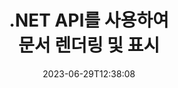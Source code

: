 ---
############################# Static ##########################
layout: "landing"
date: 2023-06-29T12:38:08
draft: false

lang: ko
product: "Viewer"
product_tag: "viewer"
platform: ".NET"
platform_tag: "net"

############################# Drop-down ############################
supported_platforms:
  items:
    # supported_platforms loop
    - title: ".NET"
      tag: "net"
    # supported_platforms loop
    - title: "Java"
      tag: "java"
    # supported_platforms loop
    - title: "Node.js"
      tag: "nodejs-java" 
    # supported_platforms loop
    - title: "Python"
      tag: "python-net"

############################# Head ############################
head_title: ".NET 문서 뷰어 API, PDF Word Excel 이미지 HTML 다이어그램 렌더링"
head_description: "C# ASP.NET 파일 뷰어 및 렌더링 API. .NET 앱에 PDF 뷰어, Word 뷰어, Excel 뷰어, 이미지 뷰어, HTML 뷰어, 이메일 뷰어 기능을 추가합니다."

############################# Header ##########################
title: ".NET API를 사용하여<br>문서 렌더링 및 표시"
description: "다양한 구성 옵션을 사용하여 180개 이상의 문서 형식을 PDF, HTML 및 이미지로 렌더링할 수 있는 강력한 뷰어 API입니다."
words:
  for: "for"

actions:
  main: "무료 NuGet 다운로드"
  main_link: "https://www.nuget.org/packages/GroupDocs.Viewer"
  alt: "라이선스"
  alt_link: "https://purchase.groupdocs.com/pricing/viewer/net"
  title: "시작할 준비가 되셨나요?"
  description: "GroupDocs.Viewer 기능을 무료로 사용해 보거나 라이선스를 요청하세요"

release:
  title: "버전 {0} 출시됨"
  notes: "새로운 소식 보기"
  downloads: "다운로드"
  link: "https://releases.groupdocs.com/viewer/net/release-notes/latest/"

code:
  title: "C#에서 PDF 파일 렌더링"
  more: "더 많은 예시"
  more_link: "https://github.com/groupdocs-viewer/GroupDocs.Viewer-for-.NET"
  install: "dotnet add package GroupDocs.Viewer"
  content: |
    ```csharp {style=abap}   
    // 소스 PDF 파일 로드
    using (var viewer = new Viewer("resume.pdf"))
    {
        // 출력 HTML 옵션 설정(페이지당 파일 1개)
        var viewOptions = 
        HtmlViewOptions.ForEmbeddedResources("page{0}.html");
        
        // 포함된 리소스를 사용하여 PDF를 HTML로 렌더링        
        viewer.View(viewOptions);
    }
    ```

############################# Overview ############################
overview:
  enable: true
  title: "GroupDocs.Viewer 개요"
  description: ".NET 애플리케이션에서 문서, 슬라이드, 다이어그램 및 기타 다양한 문서 유형을 렌더링, 표시, 변환하는 API"
  features:
    # feature loop
    - title: "효율적이고 안정적으로 문서 보기"
      content: "GroupDocs.Viewer API를 사용하면 콘텐츠와 문서 구조 무결성을 유지하면서 유연하고 강력한 옵션을 사용하여 지원 가능한 모든 형식의 문서를 HTML, JPEG, PNG 및 PDF로 효율적으로 렌더링할 수 있습니다. GroupDocs.Viewer는 .NET Framework 4.6.2 및 .NET 6.0을 지원하며 Windows 및 Linux 플랫폼에서 작동합니다."

    # feature loop
    - title: "가장 널리 사용되는 파일 및 문서 형식이 지원됩니다."
      content: "우리는 Word, Excel, PDF, PowerPoint, OpenDocument 형식 제품군, 아카이브, 래스터 및 벡터 이미지, 전자책, 프로그래밍 언어 및 마크업, 암호화된 파일을 포함한 기타 다양한 파일 형식을 포함하는 180개 이상의 가장 널리 사용되는 파일 및 문서 형식의 렌더링을 지원합니다. 비밀번호로 보호된 파일."

    # feature loop
    - title: "맞춤형 출력"
      content: "GroupDocs.Viewer를 사용하면 문서를 렌더링할 수 있을 뿐만 아니라 문서의 어느 부분을 정확히 렌더링해야 하는지, 렌더링해야 하는지, 어떻게 렌더링해야 하는지 제어하고 렌더링된 출력에 다양한 변환을 적용할 수 있습니다."

    # feature loop
    - title: "ASP.NET Core용 UI"
      content: "우리는 몇 분 안에 프로젝트에 추가할 수 있는 ASP.NET Core용 오픈 소스 UI 패키지를 제공합니다. Viewer.UI 패키지에는 Angular 기반 웹 UI가 포함되어 있으며 유용한 API 및 데이터 저장소 공급자 세트를 제공합니다."

############################# Platforms ############################
platforms:
  enable: true
  title: "플랫폼 지원"
  description: ".NET용 GroupDocs.Viewer는 다음 운영 체제, 프레임워크 및 패키지 관리자를 지원합니다."
  items:
    # platform loop
    - title: "Amazon"
      image: "amazon"
    # platform loop
    - title: "Docker"
      image: "docker"
    # platform loop
    - title: "Azure"
      image: "azure"
    # platform loop
    - title: "VS Code"
      image: "vs_code"
    # platform loop
    - title: "ReSharper"
      image: "resharper"
    # platform loop
    - title: "macOS"
      image: "finder"
    # platform loop
    - title: "Linux"
      image: "linux"
    # platform loop
    - title: "NuGet"
      image: "nuget"
  packages:
    # packages loop
    - title: "Windows 전용 패키지"
      content: |
        * .NET Framework 4.6.2+ 및 .NET 6.0 지원
        * 가장 포괄적인 파일 형식 지원
        * System.드로잉 및 System.드로잉.Common에 따라 달라집니다. 
      action: "NuGet 다운로드"
      action_link: "https://www.nuget.org/packages/GroupDocs.Viewer"
    # packages loop
    - title: "크로스 플랫폼 패키지" 
      content: |
        * .NET 6.0 이상 버전 지원 
        * 제한된 파일 형식 지원 
        * Windows, Linux 및 macOS에서 작동 
      action: "NuGet 다운로드" 
      action_link: "https://www.nuget.org/packages/GroupDocs.Viewer.CrossPlatform" 

############################# File formats ############################
formats:
  enable: true
  title: "지원되는 파일 형식"
  description: |
    .NET용 GroupDocs.Viewer는 다음 [파일 형식](https://docs.groupdocs.com/viewer/net/supported-document-formats/)을 사용한 작업을 지원합니다.
  groups:
    # group loop
    - color: "green"
      content: |
        ### Microsoft Office, OpenDocument 및 텍스트 형식
        * **Word:** DOC, DOCX, DOCM, DOT, DOTX, DOTM, RTF, TXT
        * **Excel:** XLS, XLSX, XLSM, XLSB, XLTM, XLT, XLTM, XLTX
        * **PowerPoint:** PPT, PPTX, PPS, PPSX, PPSM, POT, POTM, POTX, PPTM        
        * **Project:** MPP, MPT, MPX {{< landing/tooltip icon="windows" title="Windows 특정 패키지에서 지원됨" >}}
        * **Outlook:** MSG, EML, EMLX, PST, OST
        * **OneNote:** ONE {{< landing/tooltip icon="windows" title="Windows 특정 패키지에서 지원됨" >}}
        * **OpenDocument:** ODT, OTT, ODS, ODP, OTP, OTS, ODG
        * **Fixed Page Layout:** PDF, TEX, XPS, OXPS
        * **e-Books:** EPUB, MOBI, DjVu
        * **Delimiter-Separated Values:** CSV, TSV
    # group loop
    - color: "blue"
      content: |
        ### 이미지, 그래픽 및 다이어그램
        * **래스터 이미지:** BMP, GIF, JPG, PNG, TIFF, WebP, DNG, DIB, Jpeg2000 family
        * **Windows Icon:** ICO
        * **Scalable Vector Graphics:** SVG, CDR, CMX, IGS, SVGZ        
        * **Adobe Photoshop:** PSD, PSB {{< landing/tooltip icon="windows" title="Windows 특정 패키지에서 지원됨" >}}       
        * **Stereo Lithography (3D Printing):** STL        
        * **Medical Imaging:** DICOM
        * **Plotter Documents:** PLT, HPG
        * **Autodesk Design Web Formats:** DWF, DWG
        * **AutoCAD Drawing:** DWT, IFC, STL, CF2        
      # group loop
    - color: "red"
      content: |
        ### 다른        
        * **편물:** HTML, MHT, MHTML, XML
        * **Metafile:** WMF, EMF, CGM, EMZ, WMZ
        * **Visio:** VSD, VDX, VSS, VSSX, VSX, VST, VSTX, VTX, VSDX, VDW, VSTM, VSSM, VSDM {{< landing/tooltip icon="windows" title="Windows 특정 패키지에서 지원됨" >}}
        * **Project:** MPP, MPT, MPX
        * **PostScript:** PS, EPS
        * **아카이브:** ZIP, TAR, BZ2, GZ, RAR, RAR5
        * **다른:** VCF, VCARD, NUMBERS, NSF, OBJ
        * **C/C++/C# Files:** C, CC, C# , CPP, CXX, CS, H, HH, M, MM
        * **Java/JavaScript Files:** JAVA, JS, JSON, PROPERTIES

############################# Features ############################
features:
  enable: true
  title: "GroupDocs.Viewer 기능"
  description: "PDF 및 Office 문서를 원활하게 렌더링, 표시 및 변환합니다."

  items:
    # feature loop
    - icon: "viewhtml"
      title: "HTML로 문서 보기"
      content: "모든 유형의 문서를 CSS 및 SVG를 사용하여 최신 웹 브라우저에서 표시할 수 있는 HTML 문서로 변환합니다."

    # feature loop
    - icon: "rasterize"
      title: "문서 래스터화"
      content: "조정 가능한 이미지 형식과 압축 품질을 사용하여 지원 가능한 모든 문서 형식을 래스터 이미지로 래스터화합니다."

    # feature loop
    - icon: "sourcecode"
      title: "프로그래밍 코드 렌더링 및 강조 표시"
      content: "구문을 분석하고 강조 표시하는 기능을 통해 널리 사용되는 모든 프로그래밍, 스크립팅 및 마크업 언어를 지원합니다."

    # feature loop
    - icon: "convertpdf"
      title: "PDF로 변환"
      content: "지원되는 모든 형식의 문서는 조정 가능한 옵션을 사용하여 쉽게 변환하고 PDF로 저장할 수 있습니다."

    # feature loop
    - icon: "transform"
      title: "변환 적용"
      content: "출력 문서는 렌더링 중에 변형될 수 있습니다. 페이지를 회전 및/또는 재배열할 수 있으며 텍스트 워터마크가 페이지 위에 배치될 수 있습니다."

    # feature loop
    - icon: "adjustment"
      title: "HTML 출력 조정"
      content: "GroupDocs.Viewer에 의해 생성된 출력 HTML 문서는 매우 세밀하게 조정될 수 있습니다. 외부 또는 내장 리소스, 콜백 등과 함께 스트림이나 파일에 저장할 수 있습니다."

    # feature loop
    - icon: "complex"
      title: "복잡한 문서 구조 지원"
      content: "GroupDocs.Viewer는 단일 문서뿐만 아니라 첨부 파일이 있는 이메일 메시지, 폴더 내에 내부 파일이 있는 ZIP 아카이브, 다중 페이지 TIFF 이미지 등과 같은 문서의 목록 또는 계층 구조를 내부적으로 포함하는 파일도 지원합니다."

    # feature loop
    - icon: "optimization"
      title: "최적화 옵션"
      content: "GroupDocs.Viewer에는 캐시된 문서 버전을 사용하여 로딩 시간을 단축할 수 있는 조정 가능한 캐시 하위 시스템이 포함되어 있습니다. 또한 다양한 형식에 대한 다양한 옵션 세트를 사용하면 렌더링에서 문서의 불필요한 부분이나 측면(글꼴, 숨겨진 워크시트, 이메일 첨부 파일)을 제외하여 전반적인 성능을 최적화할 수 있습니다."

    # feature loop
    - icon: "passwordprotected"
      title: "비밀번호로 보호된 문서 지원"
      content: "GroupDocs.Viewer를 사용하면 로딩 옵션에 비밀번호를 지정하여 PDF, 워드프로세싱, 스프레드시트, 프리젠테이션 등 다양한 유형의 암호화된 문서를 열 수 있습니다."

############################# Code samples ############################
code_samples:
  enable: true
  title: "코드 샘플"
  description: ".NET 작업을 위한 일반적인 GroupDocs.Viewer의 일부 사용 사례"
  items:
    # code sample loop
    - title: "DOCX를 HTML로 렌더링"
      content: |
        [HtmlViewOptions](https://reference.groupdocs.com/viewer/net/groupdocs.viewer.options/htmlviewoptions/) 클래스 속성을 사용하면 변환 프로세스를 제어할 수 있습니다. 자세한 내용은 [여기](https://docs.groupdocs.com/viewer/net/rendering-to-html/). 예를 들어 출력 HTML 파일에 모든 외부 리소스를 포함하고, 출력 파일을 축소하고, 인쇄용으로 최적화할 수 있습니다.
        {{< landing/code title="C#">}}
        ```csharp {style=abap}
        using GroupDocs.Viewer;
        using GroupDocs.Viewer.Options;
        
        // 뷰어 인스턴스화
        using (Viewer viewer = new Viewer("resume.docx"))
        {
            // 출력 HTML 옵션 설정
            HtmlViewOptions options = HtmlViewOptions.ForEmbeddedResources();
            
            // 포함된 리소스를 사용하여 DOCX를 HTML로 렌더링
            viewer.View(options);
        }
        ```
        {{< /landing/code >}}
    # code sample loop
    - title: "PPTX를 PDF로 내보내기"
      content: |
        [PdfViewOptions](https://reference.groupdocs.com/viewer/net/groupdocs.viewer.options/pdfviewoptions/) 클래스 인스턴스를 만들고 이를 [Viewer.View](https://reference.groupdocs.com/viewer/net/groupdocs.viewer/viewer/view/#view) 방법을 사용하여 PowerPoint PPTX 파일을 PDF로 변환합니다. PdfViewOptions 클래스 속성을 사용하면 변환 프로세스를 제어할 수 있습니다. 예를 들어, 출력 PDF 파일을 보호하고, 페이지 순서를 변경하고, 문서 이미지의 품질을 지정할 수 있습니다. 자세한 내용은 [다음 문서 섹션](https://docs.groupdocs.com/viewer/net/rendering-to-pdf/)을 참조하세요.
        {{< landing/code title="C#">}}
        ```csharp {style=abap}   
        using GroupDocs.Viewer;
        using GroupDocs.Viewer.Options;
        
        using (var viewer = new Viewer("presentation.pptx"))
        {
            // 출력 PDF 옵션 설정       
            var viewOptions = new PdfViewOptions("presentation.pdf");
            
            // PPTX를 PDF로 내보내기       
            viewer.View(viewOptions);
        }
        ```
        {{< /landing/code >}}
############################# Reviews ############################
# reviews:
# enable: true
# title: "GroupDocs 제품 리뷰"
# description: "우리의 말만 받아들이지 마십시오. 다른 개발자가 우리 API에 대해 어떻게 말하는지 확인하세요."

# items:
#   # review loop
#   - title: "GroupDocs.Viewer"
#     content: "우수한 서비스와 우수한 제품. .NET용 GroupDocs.Viewer 구현 프로세스 동안 매우 도움이 되고 응답이 빨랐기 때문에 충분히 추천할 수는 없습니다."
#     author: "Martin Lasarga"
#     company: "Product Manager at Axentria ECM by G.S.I."

#   # review loop
#   - title: "GroupDocs.Viewer"
#     content: "프로젝트에서 .NET용 GroupDocs.Viewer를 구현하고 사용한 후에는 매우 잘 작동하는 것으로 보입니다. 나는 많은 문서를 가지고 테스트해 보았는데 지금까지는 아주 좋았다. 내가 던진 모든 것은 PDF 뷰어나 MS Word에서와 마찬가지로 멋지게 렌더링되고 보기에도 좋습니다."
#     author: "Mats Oustad"
#     company: "Senior Consultant/Partner at Novanet AS"
---
